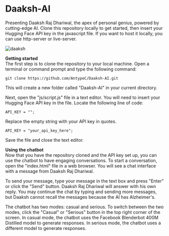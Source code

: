 # Daaksh-AI
Presenting Daaksh Raj Dhariwal, the apex of personal genius, powered by cutting-edge AI. Clone this repository locally to get started, then insert your Hugging Face API key in the javascript file. If you want to host it locally, you can use http-server or live-server.

![daaksh](https://user-images.githubusercontent.com/65894771/224699622-c27e51e0-a8e2-4096-8082-679a020e43ab.PNG)

**Getting started** <br />
The first step is to clone the repository to your local machine. Open a terminal or command prompt and type the following command:

```git clone https://github.com/AntypeC/Daaksh-AI.git```

This will create a new folder called "Daaksh-AI" in your current directory.

Next, open the "js/script.js" file in a text editor. You will need to insert your Hugging Face API key in the file. Locate the following line of code:

```API_KEY = "";```

Replace the empty string with your API key in quotes.

```API_KEY = "your_api_key_here";```

Save the file and close the text editor.

**Using the chatbot** <br />
Now that you have the repository cloned and the API key set up, you can use the chatbot to have engaging conversations. To start a conversation, open the "index.html" file in a web browser. You will see a chat interface with a message from Daaksh Raj Dhariwal.

To send your message, type your message in the text box and press "Enter" or click the "Send" button. Daaksh Raj Dhariwal will answer with his own reply. You may continue the chat by typing and sending more messages, but Daaksh cannot recall the messages because the AI has Alzheimer's.

The chatbot has two modes: casual and serious. To switch between the two modes, click the "Casual" or "Serious" button in the top right corner of the screen. In casual mode, the chatbot uses the Facebook Blenderbot 400M Distilled model to generate responses. In serious mode, the chatbot uses a different model to generate responses.
